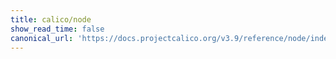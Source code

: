 ```yaml
---
title: calico/node
show_read_time: false
canonical_url: 'https://docs.projectcalico.org/v3.9/reference/node/index'
---
```

